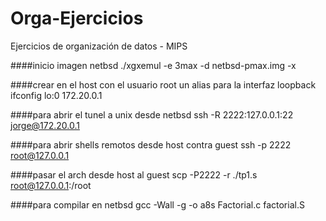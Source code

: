 # Orga-Ejercicios
Ejercicios de organización de datos - MIPS

####inicio imagen netbsd
./xgxemul -e 3max -d netbsd-pmax.img -x

####crear en el host con el usuario root un alias para la interfaz loopback
ifconfig lo:0 172.20.0.1

####para abrir el tunel a unix desde netbsd
ssh -R 2222:127.0.0.1:22 jorge@172.20.0.1

####para abrir shells remotos desde host contra guest
ssh -p 2222 root@127.0.0.1

####pasar el arch desde host al guest
scp -P2222 -r ./tp1.s root@127.0.0.1:/root

####para compilar en netbsd
gcc -Wall -g -o a8s Factorial.c factorial.S